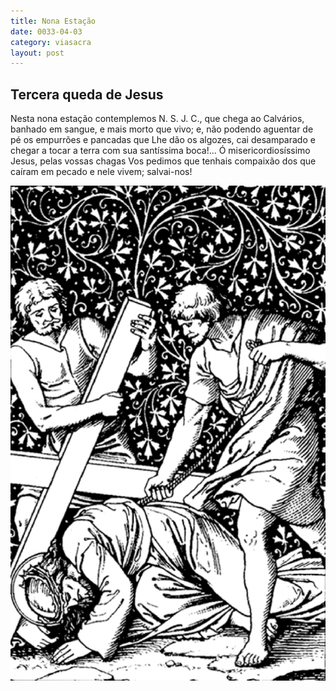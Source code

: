 ```yaml
---
title: Nona Estação
date: 0033-04-03
category: viasacra
layout: post
---
```


## Tercera queda de Jesus

Nesta nona estação contemplemos N. S. J. C., que chega ao Calvários, banhado em sangue, e mais morto que vivo; e, não podendo aguentar de pé os empurrões e pancadas que Lhe dão os algozes, cai desamparado e chegar a tocar a terra com sua santíssima boca!... Ó misericordiosíssimo Jesus, pelas vossas chagas Vos pedimos que tenhais compaixão dos que caíram em pecado e nele vivem; salvai-nos!

![estacao 9](/assets/img/station9.png)
